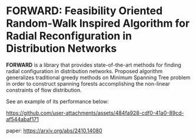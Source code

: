 # FORWARD: Feasibility Oriented Random-Walk Inspired Algorithm for Radial Reconfiguration in Distribution Networks

**FORWARD** is a library that provides state-of-the-art methods for finding radial configuration in distribution networks. 
Proposed algorithm generalizes traditional greedy methods on Minimum Spanning Tree problem in order to construct spanning
forests accomplishing the non-linear constraints of flow distribution.


See an example of its performance below:

https://github.com/user-attachments/assets/484fa928-cdf0-41a0-89cd-af544abaf171

paper: https://arxiv.org/abs/2410.14080

